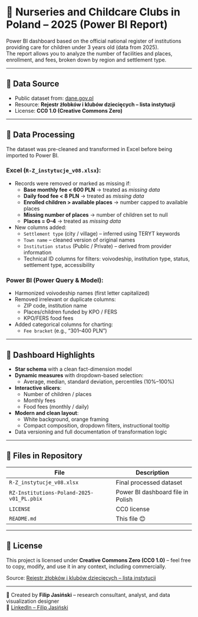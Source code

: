 # 👶 Nurseries and Childcare Clubs in Poland – 2025 (Power BI Report)

Power BI dashboard based on the official national register of institutions providing care for children under 3 years old (data from 2025).  
The report allows you to analyze the number of facilities and places, enrollment, and fees, broken down by region and settlement type.

---

## 🔧 Data Source

- Public dataset from: [dane.gov.pl](https://dane.gov.pl/pl/dataset/4802)
- Resource: **Rejestr żłobków i klubów dziecięcych – lista instytucji**  
- License: **CC0 1.0 (Creative Commons Zero)**

---

## 🧹 Data Processing

The dataset was pre-cleaned and transformed in Excel before being imported to Power BI.

### Excel (`R-Z_instytucje_v08.xlsx`):

- Records were removed or marked as missing if:
  - **Base monthly fee < 600 PLN** → treated as *missing data*
  - **Daily food fee < 8 PLN** → treated as *missing data*
  - **Enrolled children > available places** → number capped to available places
  - **Missing number of places** → number of children set to null
  - **Places = 0–4** → treated as *missing data*
- New columns added:
  - `Settlement type` (city / village) – inferred using TERYT keywords
  - `Town name` – cleaned version of original names
  - `Institution status` (Public / Private) – derived from provider information
  - Technical ID columns for filters: voivodeship, institution type, status, settlement type, accessibility

### Power BI (Power Query & Model):

- Harmonized voivodeship names (first letter capitalized)
- Removed irrelevant or duplicate columns:
  - ZIP code, institution name
  - Places/children funded by KPO / FERS
  - KPO/FERS food fees
- Added categorical columns for charting:
  - `Fee bracket` (e.g., “301–400 PLN”)

---

## 🌟 Dashboard Highlights

- **Star schema** with a clean fact-dimension model
- **Dynamic measures** with dropdown-based selection:
  - Average, median, standard deviation, percentiles (10%–100%)
- **Interactive slicers**:
  - Number of children / places
  - Monthly fees
  - Food fees (monthly / daily)
- **Modern and clean layout**:
  - White background, orange framing
  - Compact composition, dropdown filters, instructional tooltip
- Data versioning and full documentation of transformation logic

---

## 📁 Files in Repository

| File | Description |
|------|-------------|
| `R-Z_instytucje_v08.xlsx` | Final processed dataset |
| `RZ-Institutions-Poland-2025-v01_PL.pbix` | Power BI dashboard file in Polish |
| `LICENSE` | CC0 license |
| `README.md` | This file 😊 |

---

## 📎 License

This project is licensed under **Creative Commons Zero (CC0 1.0)** – feel free to copy, modify, and use it in any context, including commercially.

Source: [Rejestr żłobków i klubów dziecięcych – lista instytucji](https://dane.gov.pl/pl/dataset/4802)

---

📌 Created by **Filip Jasiński** – research consultant, analyst, and data visualization designer  
🔗 [LinkedIn – Filip Jasiński](https://www.linkedin.com/in/filip-j-80689681/)
